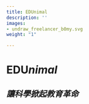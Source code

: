 ```yaml
---
title: EDUnimal
description: ''
images:
- undraw_freelancer_b0my.svg
weight: "1"

---
```

# **EDU**_nimal_

## **_讓科學掀起教育革命_**